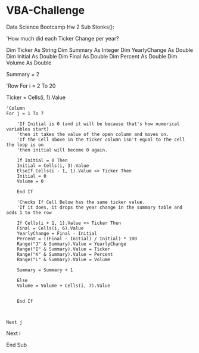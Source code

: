# VBA-Challenge
Data Science Bootcamp Hw 2
Sub Stonks():

'How much did each Ticker Change per year?

Dim Ticker As String
Dim Summary As Integer
Dim YearlyChange As Double
Dim Initial As Double
Dim Final As Double
Dim Percent As Double
Dim Volume As Double


Summary = 2

'Row
For i = 2 To 20

Ticker = Cells(i, 1).Value



    'Column
    For j = 1 To 7
        
        'If Initial is 0 (and it will be because that's how numerical variables start)
        'then it takes the value of the open column and moves on.
        'If the Cell above in the ticker column isn't equal to the cell the loop is on
        'then initial will become 0 again.
        
        If Initial = 0 Then
        Initial = Cells(i, 3).Value
        ElseIf Cells(i - 1, 1).Value <> Ticker Then
        Initial = 0
        Volume = 0
    
        End If
    
        'Checks If Cell Below has the same ticker value.
        'If it does, it drops the year change in the summary table and adds 1 to the row
        
        If Cells(i + 1, 1).Value <> Ticker Then
        Final = Cells(i, 6).Value
        YearlyChange = Final - Initial
        Percent = ((Final - Initial) / Initial) * 100
        Range("J" & Summary).Value = YearlyChange
        Range("I" & Summary).Value = Ticker
        Range("K" & Summary).Value = Percent
        Range("L" & Summary).Value = Volume
        
        Summary = Summary + 1
        
        Else
        Volume = Volume + Cells(i, 7).Value
        
    
        End If
        

    
    Next j
    
Next i


End Sub
